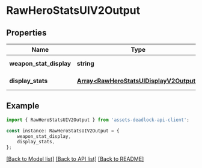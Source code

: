 # RawHeroStatsUIV2Output


## Properties

Name | Type | Description | Notes
------------ | ------------- | ------------- | -------------
**weapon_stat_display** | **string** |  | [default to undefined]
**display_stats** | [**Array&lt;RawHeroStatsUIDisplayV2Output&gt;**](RawHeroStatsUIDisplayV2Output.md) |  | [default to undefined]

## Example

```typescript
import { RawHeroStatsUIV2Output } from 'assets-deadlock-api-client';

const instance: RawHeroStatsUIV2Output = {
    weapon_stat_display,
    display_stats,
};
```

[[Back to Model list]](../README.md#documentation-for-models) [[Back to API list]](../README.md#documentation-for-api-endpoints) [[Back to README]](../README.md)
